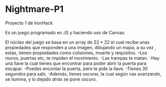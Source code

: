 # Nightmare-P1

Proyecto 1 de IronHack

Es un juego programado en JS y haciendo uso de Canvas.

El núcleo del juego se basa en un array de 22 * 22 el cual recibe unas propiedades que responden a una imagen, dibujando un mapa, a su vez , estas, tienen propiedades como colisiones, muerte y requisitos.
-Los muros, puertas etc, te impiden el movimiento.
-Las trampas te matan.
-Hay una llave la cual tienes que encontrar para poder abrir la puerta para escapar.
-Puedes encontar la puerta, pero te pide la llave.
-Tienes 30 segundos para salir,
-Además, tienes oscurar, la cual según vas avanzando, se ilumina, y lo dejado atrás se pone oscuro.



